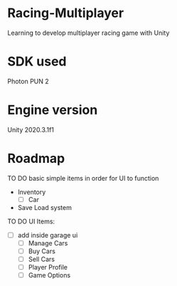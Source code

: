 # Racing-Multiplayer
Learning to develop multiplayer racing game with Unity

# SDK used
Photon PUN 2

# Engine version
Unity 2020.3.1f1

# Roadmap
TO DO basic simple items in order for UI to function
- Inventory
  - [ ] Car
- Save Load system

TO DO UI Items:
- [ ] add inside garage ui
  - [ ] Manage Cars
  - [ ] Buy Cars
  - [ ] Sell Cars
  - [ ] Player Profile
  - [ ] Game Options
